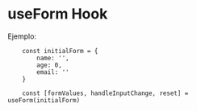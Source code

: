 # useForm Hook

Ejemplo:

```
	const initialForm = {
		name: '',
		age: 0,
		email: ''
	}

	const [formValues, handleInputChange, reset] = useForm(initialForm)
```
